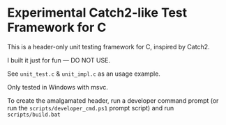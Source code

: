 # Experimental Catch2-like Test Framework for C

This is a header-only unit testing framework for C, inspired by Catch2.

I built it just for fun — DO NOT USE.

See `unit_test.c` & `unit_impl.c` as an usage example.

Only tested in Windows with msvc.

To create the amalgamated header, run a developer command prompt (or run the
`scripts/developer_cmd.ps1` prompt script) and run `scripts/build.bat`
